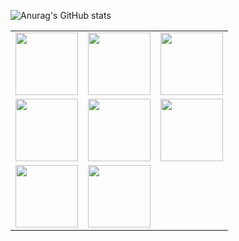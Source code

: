  

<!--
**sn94/sn94** is a ✨ _special_ ✨ repository because its `README.md` (this file) appears on your GitHub profile.

Here are some ideas to get you started:

- 🔭 I’m currently working on ...
- 🌱 I’m currently learning ...
- 👯 I’m looking to collaborate on ...
- 🤔 I’m looking for help with ...
- 💬 Ask me about ...
- 📫 How to reach me: ...
- 😄 Pronouns: ...
- ⚡ Fun fact: ...
-->



![Anurag's GitHub stats](https://github-readme-stats.vercel.app/api?username=sn94&theme=radical&show_icons=true)






 
<table>
 <tr>
  <td>
   <img   height="100"  align="center" src="http://www.cursosgis.com/wp-content/uploads/2017/06/lenguajes_1.png"/>
  </td>
   <td  >
   <img   height="100"  align="center" src="https://i2.wp.com/www.jacobsoft.com.mx/wp-content/uploads/2019/04/Bootstrap-Logo.png?ssl=1"/>
  </td>
     <td  >
   <img   height="100"  align="center" src="https://www.returngis.net/wp-content/uploads/2011/01/JQuery.png"/>
  </td>
  

 </tr>
<tr>
 <td>
 <img  height="100"  align="center" src="https://encrypted-tbn0.gstatic.com/images?q=tbn:ANd9GcT22vWJIQb9CnNoh7G3c9pYc3sPhsxn0RH5Uw&usqp=CAU"/>
 </td>
 
 <td>
  <img    height="100"  align="center" src="https://cms-assets.tutsplus.com/uploads/users/769/posts/25334/preview_image/get-started-with-laravel-6-400x277.png"/>

 </td>
 
 <td>
  <img    height="100"  align="center" src="https://stevendobbelaerebe.files.wordpress.com/2020/01/bfe0c-codeigniter.png?w=1108"/>

 </td>
 
 </tr>
 <tr>
  <td>
    <img    height="100"  align="center" src="https://programandoweb.net/wp-content/uploads/2019/04/reactjs.png"/>
  </td>
  <td>
     <img    height="100"  align="center" src="https://i1.wp.com/apptractor.ru/wp-content/uploads/2016/09/react-native-logo.jpg?fit=661%2C414&ssl=1"/>
  </td> 
  <td></td>
 </tr>
</table>



